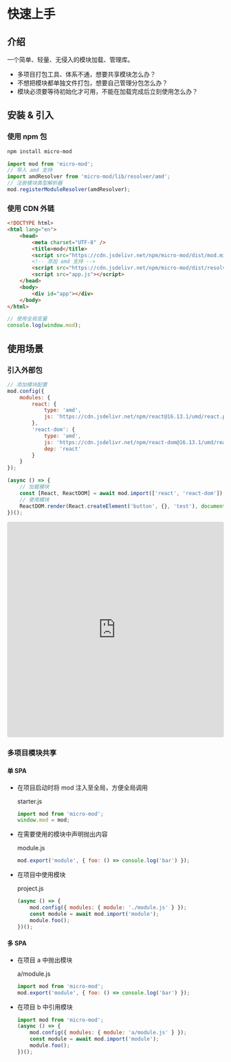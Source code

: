 # 快速上手

## 介绍

一个简单、轻量、无侵入的模块加载、管理库。

-   多项目打包工具、体系不通，想要共享模块怎么办？
-   不想把模块都单独文件打包，想要自己管理分包怎么办？
-   模块必须要等待初始化才可用，不能在加载完成后立刻使用怎么办？

## 安装 & 引入

### 使用 npm 包

```bash
npm install micro-mod
```

```js
import mod from 'micro-mod';
// 导入 amd 支持
import amdResolver from 'micro-mod/lib/resolver/amd';
// 注册模块类型解析器
mod.registerModuleResolver(amdResolver);
```

### 使用 CDN 外链

```html
<!DOCTYPE html>
<html lang="en">
    <head>
        <meta charset="UTF-8" />
        <title>mod</title>
        <script src="https://cdn.jsdelivr.net/npm/micro-mod/dist/mod.min.js"></script>
        <!-- 添加 amd 支持 -->
        <script src="https://cdn.jsdelivr.net/npm/micro-mod/dist/resolver-amd.min.js"></script>
        <script src="app.js"></script>
    </head>
    <body>
        <div id="app"></div>
    </body>
</html>
```

```js
// 使用全局变量
console.log(window.mod);
```

## 使用场景

### 引入外部包

```js
// 添加模块配置
mod.config({
    modules: {
        react: {
            type: 'amd',
            js: 'https://cdn.jsdelivr.net/npm/react@16.13.1/umd/react.production.min.js'
        },
        'react-dom': {
            type: 'amd',
            js: 'https://cdn.jsdelivr.net/npm/react-dom@16.13.1/umd/react-dom.production.min.js',
            dep: 'react'
        }
    }
});

(async () => {
    // 加载模块
    const [React, ReactDOM] = await mod.import(['react', 'react-dom']);
    // 使用模块
    ReactDOM.render(React.createElement('button', {}, 'test'), document.getElementById('app'));
})();
```

<iframe src="https://codesandbox.io/embed/practical-meadow-jkzhb?fontsize=14&hidenavigation=1&theme=dark"
    style="width:100%; height:500px; border:0; border-radius: 4px; overflow:hidden;"
    title="practical-meadow-jkzhb"
    allow="accelerometer; ambient-light-sensor; camera; encrypted-media; geolocation; gyroscope; hid; microphone; midi; payment; usb; vr; xr-spatial-tracking"
    sandbox="allow-forms allow-modals allow-popups allow-presentation allow-same-origin allow-scripts"
></iframe>

### 多项目模块共享

#### 单 SPA

-   在项目启动时将 mod 注入至全局，方便全局调用

    starter.js

    ```js
    import mod from 'micro-mod';
    window.mod = mod;
    ```

-   在需要使用的模块中声明抛出内容

    module.js

    ```js
    mod.export('module', { foo: () => console.log('bar') });
    ```

-   在项目中使用模块

    project.js

    ```js
    (async () => {
        mod.config({ modules: { module: './module.js' } });
        const module = await mod.import('module');
        module.foo();
    })();
    ```

#### 多 SPA

-   在项目 a 中抛出模块

    a/module.js

    ```js
    import mod from 'micro-mod';
    mod.export('module', { foo: () => console.log('bar') });
    ```

-   在项目 b 中引用模块

    ```js
    import mod from 'micro-mod';
    (async () => {
        mod.config({ modules: { module: 'a/module.js' } });
        const module = await mod.import('module');
        module.foo();
    })();
    ```
